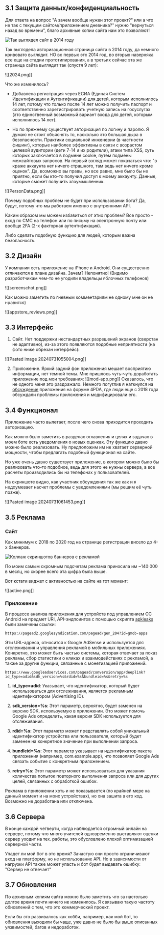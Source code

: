 ## 3.1 Защита данных/конфиденциальность

Для ответа на вопрос "А зачем вообще нужен этот проект?" или а что не так с текущим сайтом/приложением дневника?" нужно "вернуться назад во времени", благо архивные копии сайта нам это позволяют!

![Так выглядел сайт в 2014 году](2014.png)

Так выглядела авторизационная страница сайта в 2014 году, да немного кривовато выглядит. НО во первых это 2014 год, во вторых наверняка все еще на стадии прототипирования, а в третьих сейчас эта же страница сайта выглядит так (спустя 9 лет):

![[2024.png]]

Что же изменилось? 

- Добавлена регистрация через ЕСИА (Единая Систем Идентификации и Аутентификации) для детей, которым исполнилось 14 лет, потому что только после 14 лет можно получить паспорт и соответственно зарегистрировать учетную запись на госуслугах (это единственный возможный вариант входа для детей, которым исполнилось 14 лет).

- Но по прежнему существует авторизация по логину и паролю. Я думаю не стоит объяснять то, насколько это большая дыра в безопасности. Практики социальной инженерии (в частности фишинг), которые наиболее эффективны в связи с возрастом целевой аудитории (дети 7-14 и их родители), атаки типа XSS, суть которых заключается в подмене cookie, путем подмены межсайтовых запросов. На первый взгляд может показаться что: "в краже аккаунта нет ничего страшного, там ведь нет ничего кроме оценок". Да, возможно вы правы, но все равно, мне было бы не приятно, если бы кто-то получил доступ к моему аккаунту. Данные, которые сможет получить злоумышленник.

![[PersonData.png]]

Почему подобных проблем не будет при использовании бота? Да, будут, потому что мы работаем именно с внутренними API.

Каким образом мы можем избавиться от этих проблем? Все просто - вход по СМС на телефон или по письму на электронную почту или вообще 2FA (2-х факторная аутентификация).

Либо сделать подобную функцию для людей, которым важна безопасность.

## 3.2 Дизайн

У компании есть приложение на iPhone и Android. Они существенно отличаются в плане дизайна. Зачем? Непонятно! (Видимо разработчикам чем-то не угодили владельцы яблочных телефонов)

![[screenschot.png]]

Как можно заметить по гневным комментариям не одному мне он не нравится)

![[appstore_reviews.png]]

## 3.3 Интерфейс

1. Сайт. Нет поддержки нестандартных разрешений экранов (сверстан не адаптивно), из-за этого появляются подобные неприятности (на фото ниже обрезан интерфейс):

![[Pasted image 20240731055004.png]]

2. Приложение. Яркий задний фон приложения мешает восприятию информации, нет темной темы. Мне пришлось чуть-чуть доработать приложение под мои требования:
![[mod-app.png]]
Оказалось, что не одного меня это раздражало. Немного погуглив я наткнулся на [обсуждение](https://4pda.to/forum/index.php?showtopic=991084) приложения на форуме 4PDA, где люди еще с 2018 года обсуждали проблемы приложения и модифицировали его.

## 3.4 Функционал

Приложение часто вылетает, после чего снова приходится проходить авторизацию.

Как можно было заметить в разделах оглавления и целях и задачах в моем боте есть уведомления о новых оценках. Эту функцию давно можно было реализовать. Ну предположим им не хватает серверной мощности, чтобы предлагать подобный функционал на сайте.

Но уже очень давно существует приложение, в котором можно было бы реализовать что-то подобное, ведь для этого не нужны сервера, а все расчеты производились бы на телефонах у пользователей.

На скриншоте видно, как участник обсуждения так же как и я недоумевает насчет проблемы с уведомлениями (мы решим её чуть позже).

![[Pasted image 20240731061453.png]]

## 3.5 Реклама

### Сайт

Как минимум с 2018 по 2020 год на странице регистрации висело до 4-х баннеров.

![Коллаж скриншотов баннеров с рекламой](adv.png)

По моим самым скромным подсчетам реклама приносила им ~140 000 в месяц, но скорее всего эта цифра была выше.

Вот кстати виджет с активностью на сайте на тот момент:

![[active.png]]

### Приложение

В процессе анализа приложения для устройств под управлением ОС Android на предмет URI, API-эндпоинтов с помощью скрипта [apkleaks](https://github.com/dwisiswant0/apkleaks) были замечены ссылки:

```
https://pagead2.googlesyndication.com/pagead/gen_204?id=gmob-apps
```

Эти URL-адреса, относится к Google AdSense и используется для отслеживания и управления рекламой в мобильных приложениях. Конкретно, это может быть частью системы, которая отвечает за показ рекламы, сбор статистики о кликах и взаимодействиях с рекламой, а также за другие функции, связанные с монетизацией приложений.

```
https://www.googleadservices.com/pagead/conversion/app/deeplink?id_type=adid&sdk_version=%s&rdid=%s&bundleid=%s&retry=%s
```

1. **id_type=adid**: Указывает, что идентификатор, который будет использоваться для отслеживания, является рекламным идентификатором (Advertising ID).

2. **sdk_version=%s**: Этот параметр, вероятно, будет заменен на версию SDK, используемую в приложении. Это может помочь Google Ads определить, какая версия SDK используется для отслеживания.

3. **rdid=%s**: Этот параметр может представлять собой уникальный идентификатор устройства или пользователя, который будет заменен на конкретное значение при выполнении запроса.

4. **bundleid=%s**: Этот параметр указывает на идентификатор пакета приложения (например, com.example.app), что позволяет Google Ads связать событие с конкретным приложением.

5. **retry=%s**: Этот параметр может использоваться для указания количества попыток повторного выполнения запроса или для других целей, связанных с обработкой ошибок.

Реклама в приложении хоть и не показывается (по крайней мере на данный момент и на моих устройствах), но она зашита в его код. Возможно не доработана или отключена. 

## 3.6 Сервера

В конце каждой четверти, когда наблюдается огромный онлайн на сервере, потому что много учителей одновременно выставляют оценки сервер уходит на тех. работы, это обусловлено плохой оптимизацией серверной части.

Упадет ли мой бот в это время? Зачастую они просто ограничивают вход на платформу, но не использование API. Но в зависимости от нагрузки API также может упасть и бот будет выдавать ошибку: "Сервер не отвечает"

## 3.7 Обновления

По архивным копиям сайта можно было заметить что за настолько долгое время почти ничего не изменилось. Я связываю такую частоту обновлений с тем, что это коммерческий проект.

Если бы это развивалось как хобби, например, как мой бот, то обновления выходили бы чаще, уже давно не было бы выше описанных уязвимостей, багов и недоработок.